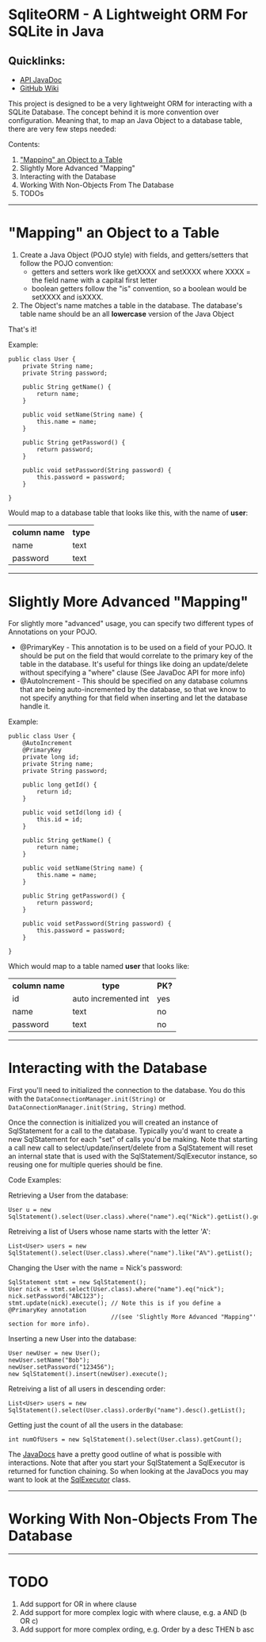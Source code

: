 # SqliteORM - A Lightweight ORM For SQLite in Java

## Quicklinks:
* [API JavaDoc](http://kremerk.github.com/SqliteORM/javadoc/)
* [GitHub Wiki](https://github.com/kremerk/SqliteORM/wiki)

This project is designed to be a very lightweight ORM for interacting with a SQLite Database. The concept behind it is more convention over configuration. Meaning that, to map an Java Object to a database table, there are very few steps needed:

Contents:

1. ["Mapping" an Object to a Table](#mapping)
1. Slightly More Advanced "Mapping"
1. Interacting with the Database
1. Working With Non-Objects From The Database
1. TODOs

***

<a name="mapping"></a>
# "Mapping" an Object to a Table

1. Create a Java Object (POJO style) with fields, and getters/setters that follow the POJO convention:
    * getters and setters work like getXXXX and setXXXX where XXXX = the field name with a capital first letter
    * boolean getters follow the "is" convention, so a boolean would be setXXXX and isXXXX.
1. The Object's name matches a table in the database. The database's table name should be an all **lowercase** version of the Java Object

That's it!

Example:

    public class User {
        private String name;
        private String password;

        public String getName() {
            return name;
        }

        public void setName(String name) {
            this.name = name;
        }

        public String getPassword() {
            return password;
        }

        public void setPassword(String password) {
            this.password = password;
        }

    }

Would map to a database table that looks like this, with the name of **user**:
<table>
    <tr>
        <th>column name</th><th>type</th>
    </tr>
    <tr><td>name</td><td>text</td><tr>
    <tr><td>password</td><td>text</td><tr>
</table>


***


# Slightly More Advanced "Mapping"

For slightly more "advanced" usage, you can specify two different types of Annotations on your POJO.

* @PrimaryKey - This annotation is to be used on a field of your POJO. It should be put on the field that would correlate to the primary key of the table in the database. It's useful for things like doing an update/delete without specifying a "where" clause (See JavaDoc API for more info)
* @AutoIncrement - This should be specified on any database columns that are being auto-incremented by the database, so that we know to not specify anything for that field when inserting and let the database handle it.

Example:

    public class User {
        @AutoIncrement
        @PrimaryKey
        private long id;
        private String name;
        private String password;
    
        public long getId() {
            return id;
        }
    
        public void setId(long id) {
            this.id = id;
        }
    
        public String getName() {
            return name;
        }
    
        public void setName(String name) {
            this.name = name;
        }
    
        public String getPassword() {
            return password;
        }
    
        public void setPassword(String password) {
            this.password = password;
        }
    
    }

Which would map to a table named **user** that looks like:

<table>
    <tr>
        <th>column name</th><th>type</th><th>PK?</th>
    </tr>
    <tr><td>id</td><td>auto incremented int</td><td>yes</td><tr>
    <tr><td>name</td><td>text</td><td>no</td><tr>
    <tr><td>password</td><td>text</td><td>no</td><tr>
</table>

***

# Interacting with the Database

First you'll need to initialized the connection to the database. You do this with the `DataConnectionManager.init(String)` or `DataConnectionManager.init(String, String)` method.

Once the connection is initialized you will created an instance of SqlStatement for a call to the database. Typically you'd want to create a new SqlStatement for each "set" of calls you'd be
making. Note that starting a call new call to select/update/insert/delete from a SqlStatement will reset an internal state that is used with the SqlStatement/SqlExecutor instance, so reusing one
for multiple queries should be fine.

Code Examples:

Retrieving a User from the database:

    User u = new SqlStatement().select(User.class).where("name").eq("Nick").getList().get(0);

Retreiving a list of Users whose name starts with the letter 'A':

    List<User> users = new SqlStatement().select(User.class).where("name").like("A%").getList();

Changing the User with the name = Nick's password:

    SqlStatement stmt = new SqlStatement();
    User nick = stmt.select(User.class).where("name").eq("nick");
    nick.setPassword("ABC123");
    stmt.update(nick).execute(); // Note this is if you define a @PrimaryKey annotation 
                                 //(see 'Slightly More Advanced "Mapping"' section for more info).

Inserting a new User into the database:

    User newUser = new User();
    newUser.setName("Bob");
    newUser.setPassword("123456");
    new SqlStatement().insert(newUser).execute();

Retreiving a list of all users in descending order:

    List<User> users = new SqlStatement().select(User.class).orderBy("name").desc().getList();

Getting just the count of all the users in the database:

    int numOfUsers = new SqlStatement().select(User.class).getCount();

The [JavaDocs](http://kremerk.github.com/SqliteORM/javadoc/) have a pretty good outline of what is possible with interactions. Note that after you start your SqlStatement a SqlExecutor is returned
for function chaining. So when looking at the JavaDocs you may want to look at the [SqlExecutor](http://kremerk.github.com/SqliteORM/javadoc/com/kremerk/Sqlite/SqlExecutor.html) class.

***

# Working With Non-Objects From The Database

***

# TODO

1. Add support for OR in where clause
1. Add support for more complex logic with where clause, e.g. a AND (b OR c)
1. Add support for more complex ording, e.g. Order by a desc THEN b asc